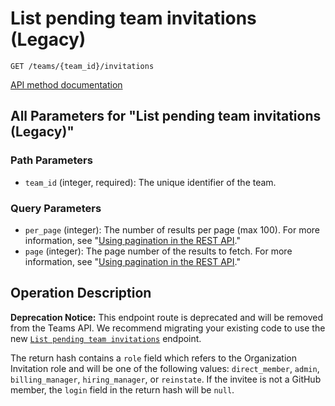 # List pending team invitations (Legacy)

`GET /teams/{team_id}/invitations`

[API method documentation](https://docs.github.com/rest/teams/members#list-pending-team-invitations-legacy)

## All Parameters for "List pending team invitations (Legacy)"

### Path Parameters

- `team_id` (integer, required): The unique identifier of the team.
### Query Parameters

- `per_page` (integer): The number of results per page (max 100). For more information, see "[Using pagination in the REST API](https://docs.github.com/rest/using-the-rest-api/using-pagination-in-the-rest-api)."
- `page` (integer): The page number of the results to fetch. For more information, see "[Using pagination in the REST API](https://docs.github.com/rest/using-the-rest-api/using-pagination-in-the-rest-api)."

## Operation Description

**Deprecation Notice:** This endpoint route is deprecated and will be removed from the Teams API. We recommend migrating your existing code to use the new [`List pending team invitations`](https://docs.github.com/rest/teams/members#list-pending-team-invitations) endpoint.

The return hash contains a `role` field which refers to the Organization Invitation role and will be one of the following values: `direct_member`, `admin`, `billing_manager`, `hiring_manager`, or `reinstate`. If the invitee is not a GitHub member, the `login` field in the return hash will be `null`.
